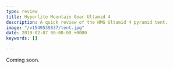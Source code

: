 ```yaml
---
type: review
title: Hyperlite Mountain Gear Ultamid 4
description: A quick review of the HMG Ultamid 4 pyramid tent.
image: "/v1549539837/tent.jpg"
date: 2019-02-07 00:00:00 +0000
keywords: []

---
```

Coming soon.